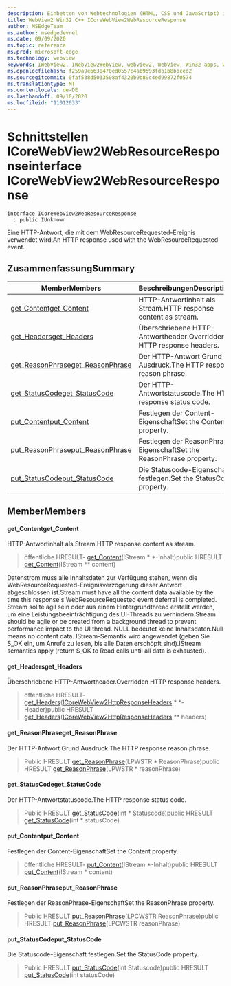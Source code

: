 ```yaml
---
description: Einbetten von Webtechnologien (HTML, CSS und JavaScript) in ihre systemeigenen Anwendungen mit dem Microsoft Edge WebView2-Steuerelement
title: WebView2 Win32 C++ ICoreWebView2WebResourceResponse
author: MSEdgeTeam
ms.author: msedgedevrel
ms.date: 09/09/2020
ms.topic: reference
ms.prod: microsoft-edge
ms.technology: webview
keywords: IWebView2, IWebView2WebView, webview2, WebView, Win32-apps, Win32, Edge, ICoreWebView2, ICoreWebView2Controller, Browser-Steuerelement, Edge-HTML, ICoreWebView2WebResourceResponse
ms.openlocfilehash: f259a9e6630470ed0557c4ab9593fdb1b8bbced2
ms.sourcegitcommit: 0faf538d5033508af4320b9b89c4ed99872f0574
ms.translationtype: MT
ms.contentlocale: de-DE
ms.lasthandoff: 09/10/2020
ms.locfileid: "11012033"
---
```

# <span data-ttu-id="79ed7-104">Schnittstellen ICoreWebView2WebResourceResponse</span><span class="sxs-lookup"><span data-stu-id="79ed7-104">interface ICoreWebView2WebResourceResponse</span></span> 

```
interface ICoreWebView2WebResourceResponse
  : public IUnknown
```

<span data-ttu-id="79ed7-105">Eine HTTP-Antwort, die mit dem WebResourceRequested-Ereignis verwendet wird.</span><span class="sxs-lookup"><span data-stu-id="79ed7-105">An HTTP response used with the WebResourceRequested event.</span></span>

## <span data-ttu-id="79ed7-106">Zusammenfassung</span><span class="sxs-lookup"><span data-stu-id="79ed7-106">Summary</span></span>

 <span data-ttu-id="79ed7-107">Member</span><span class="sxs-lookup"><span data-stu-id="79ed7-107">Members</span></span>                        | <span data-ttu-id="79ed7-108">Beschreibungen</span><span class="sxs-lookup"><span data-stu-id="79ed7-108">Descriptions</span></span>
--------------------------------|---------------------------------------------
[<span data-ttu-id="79ed7-109">get_Content</span><span class="sxs-lookup"><span data-stu-id="79ed7-109">get_Content</span></span>](#get_content) | <span data-ttu-id="79ed7-110">HTTP-Antwortinhalt als Stream.</span><span class="sxs-lookup"><span data-stu-id="79ed7-110">HTTP response content as stream.</span></span>
[<span data-ttu-id="79ed7-111">get_Headers</span><span class="sxs-lookup"><span data-stu-id="79ed7-111">get_Headers</span></span>](#get_headers) | <span data-ttu-id="79ed7-112">Überschriebene HTTP-Antwortheader.</span><span class="sxs-lookup"><span data-stu-id="79ed7-112">Overridden HTTP response headers.</span></span>
[<span data-ttu-id="79ed7-113">get_ReasonPhrase</span><span class="sxs-lookup"><span data-stu-id="79ed7-113">get_ReasonPhrase</span></span>](#get_reasonphrase) | <span data-ttu-id="79ed7-114">Der HTTP-Antwort Grund Ausdruck.</span><span class="sxs-lookup"><span data-stu-id="79ed7-114">The HTTP response reason phrase.</span></span>
[<span data-ttu-id="79ed7-115">get_StatusCode</span><span class="sxs-lookup"><span data-stu-id="79ed7-115">get_StatusCode</span></span>](#get_statuscode) | <span data-ttu-id="79ed7-116">Der HTTP-Antwortstatuscode.</span><span class="sxs-lookup"><span data-stu-id="79ed7-116">The HTTP response status code.</span></span>
[<span data-ttu-id="79ed7-117">put_Content</span><span class="sxs-lookup"><span data-stu-id="79ed7-117">put_Content</span></span>](#put_content) | <span data-ttu-id="79ed7-118">Festlegen der Content-Eigenschaft</span><span class="sxs-lookup"><span data-stu-id="79ed7-118">Set the Content property.</span></span>
[<span data-ttu-id="79ed7-119">put_ReasonPhrase</span><span class="sxs-lookup"><span data-stu-id="79ed7-119">put_ReasonPhrase</span></span>](#put_reasonphrase) | <span data-ttu-id="79ed7-120">Festlegen der ReasonPhrase-Eigenschaft</span><span class="sxs-lookup"><span data-stu-id="79ed7-120">Set the ReasonPhrase property.</span></span>
[<span data-ttu-id="79ed7-121">put_StatusCode</span><span class="sxs-lookup"><span data-stu-id="79ed7-121">put_StatusCode</span></span>](#put_statuscode) | <span data-ttu-id="79ed7-122">Die Statuscode-Eigenschaft festlegen.</span><span class="sxs-lookup"><span data-stu-id="79ed7-122">Set the StatusCode property.</span></span>

## <span data-ttu-id="79ed7-123">Member</span><span class="sxs-lookup"><span data-stu-id="79ed7-123">Members</span></span>

#### <span data-ttu-id="79ed7-124">get_Content</span><span class="sxs-lookup"><span data-stu-id="79ed7-124">get_Content</span></span> 

<span data-ttu-id="79ed7-125">HTTP-Antwortinhalt als Stream.</span><span class="sxs-lookup"><span data-stu-id="79ed7-125">HTTP response content as stream.</span></span>

> <span data-ttu-id="79ed7-126">öffentliche HRESULT- [get_Content](#get_content)(IStream \* \*-Inhalt)</span><span class="sxs-lookup"><span data-stu-id="79ed7-126">public HRESULT [get_Content](#get_content)(IStream \*\* content)</span></span>

<span data-ttu-id="79ed7-127">Datenstrom muss alle Inhaltsdaten zur Verfügung stehen, wenn die WebResourceRequested-Ereignisverzögerung dieser Antwort abgeschlossen ist.</span><span class="sxs-lookup"><span data-stu-id="79ed7-127">Stream must have all the content data available by the time this response's WebResourceRequested event deferral is completed.</span></span> <span data-ttu-id="79ed7-128">Stream sollte agil sein oder aus einem Hintergrundthread erstellt werden, um eine Leistungsbeeinträchtigung des UI-Threads zu verhindern.</span><span class="sxs-lookup"><span data-stu-id="79ed7-128">Stream should be agile or be created from a background thread to prevent performance impact to the UI thread.</span></span> <span data-ttu-id="79ed7-129">NULL bedeutet keine Inhaltsdaten.</span><span class="sxs-lookup"><span data-stu-id="79ed7-129">Null means no content data.</span></span> <span data-ttu-id="79ed7-130">IStream-Semantik wird angewendet (geben Sie S_OK ein, um Anrufe zu lesen, bis alle Daten erschöpft sind).</span><span class="sxs-lookup"><span data-stu-id="79ed7-130">IStream semantics apply (return S_OK to Read calls until all data is exhausted).</span></span>

#### <span data-ttu-id="79ed7-131">get_Headers</span><span class="sxs-lookup"><span data-stu-id="79ed7-131">get_Headers</span></span> 

<span data-ttu-id="79ed7-132">Überschriebene HTTP-Antwortheader.</span><span class="sxs-lookup"><span data-stu-id="79ed7-132">Overridden HTTP response headers.</span></span>

> <span data-ttu-id="79ed7-133">öffentliche HRESULT- [get_Headers](#get_headers)([ICoreWebView2HttpResponseHeaders](icorewebview2httpresponseheaders.md) \* \*-Header)</span><span class="sxs-lookup"><span data-stu-id="79ed7-133">public HRESULT [get_Headers](#get_headers)([ICoreWebView2HttpResponseHeaders](icorewebview2httpresponseheaders.md) \*\* headers)</span></span>

#### <span data-ttu-id="79ed7-134">get_ReasonPhrase</span><span class="sxs-lookup"><span data-stu-id="79ed7-134">get_ReasonPhrase</span></span> 

<span data-ttu-id="79ed7-135">Der HTTP-Antwort Grund Ausdruck.</span><span class="sxs-lookup"><span data-stu-id="79ed7-135">The HTTP response reason phrase.</span></span>

> <span data-ttu-id="79ed7-136">Public HRESULT [get_ReasonPhrase](#get_reasonphrase)(LPWSTR \* ReasonPhrase)</span><span class="sxs-lookup"><span data-stu-id="79ed7-136">public HRESULT [get_ReasonPhrase](#get_reasonphrase)(LPWSTR \* reasonPhrase)</span></span>

#### <span data-ttu-id="79ed7-137">get_StatusCode</span><span class="sxs-lookup"><span data-stu-id="79ed7-137">get_StatusCode</span></span> 

<span data-ttu-id="79ed7-138">Der HTTP-Antwortstatuscode.</span><span class="sxs-lookup"><span data-stu-id="79ed7-138">The HTTP response status code.</span></span>

> <span data-ttu-id="79ed7-139">Public HRESULT [get_StatusCode](#get_statuscode)(int \* Statuscode)</span><span class="sxs-lookup"><span data-stu-id="79ed7-139">public HRESULT [get_StatusCode](#get_statuscode)(int \* statusCode)</span></span>

#### <span data-ttu-id="79ed7-140">put_Content</span><span class="sxs-lookup"><span data-stu-id="79ed7-140">put_Content</span></span> 

<span data-ttu-id="79ed7-141">Festlegen der Content-Eigenschaft</span><span class="sxs-lookup"><span data-stu-id="79ed7-141">Set the Content property.</span></span>

> <span data-ttu-id="79ed7-142">öffentliche HRESULT- [put_Content](#put_content)(IStream \*-Inhalt)</span><span class="sxs-lookup"><span data-stu-id="79ed7-142">public HRESULT [put_Content](#put_content)(IStream \* content)</span></span>

#### <span data-ttu-id="79ed7-143">put_ReasonPhrase</span><span class="sxs-lookup"><span data-stu-id="79ed7-143">put_ReasonPhrase</span></span> 

<span data-ttu-id="79ed7-144">Festlegen der ReasonPhrase-Eigenschaft</span><span class="sxs-lookup"><span data-stu-id="79ed7-144">Set the ReasonPhrase property.</span></span>

> <span data-ttu-id="79ed7-145">Public HRESULT [put_ReasonPhrase](#put_reasonphrase)(LPCWSTR ReasonPhrase)</span><span class="sxs-lookup"><span data-stu-id="79ed7-145">public HRESULT [put_ReasonPhrase](#put_reasonphrase)(LPCWSTR reasonPhrase)</span></span>

#### <span data-ttu-id="79ed7-146">put_StatusCode</span><span class="sxs-lookup"><span data-stu-id="79ed7-146">put_StatusCode</span></span> 

<span data-ttu-id="79ed7-147">Die Statuscode-Eigenschaft festlegen.</span><span class="sxs-lookup"><span data-stu-id="79ed7-147">Set the StatusCode property.</span></span>

> <span data-ttu-id="79ed7-148">Public HRESULT [put_StatusCode](#put_statuscode)(int Statuscode)</span><span class="sxs-lookup"><span data-stu-id="79ed7-148">public HRESULT [put_StatusCode](#put_statuscode)(int statusCode)</span></span>

